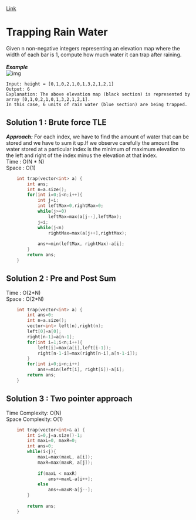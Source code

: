 [Link](https://leetcode.com/problems/trapping-rain-water/)
# Trapping Rain Water
Given n non-negative integers representing an elevation map where the width of each bar is 1, compute how much water it can trap after raining.
<br><br>
***Example***<br>
![img](https://assets.leetcode.com/uploads/2018/10/22/rainwatertrap.png)
```
Input: height = [0,1,0,2,1,0,1,3,2,1,2,1]
Output: 6
Explanation: The above elevation map (black section) is represented by array [0,1,0,2,1,0,1,3,2,1,2,1]. 
In this case, 6 units of rain water (blue section) are being trapped.
```

## Solution 1 : Brute force TLE
***Approach:*** For each index, we have to find the amount of water that can be stored and we have to sum it up.If we observe carefully the amount the water stored at a particular index is the minimum of maximum elevation to the left and right of the index minus the elevation at that index.
<br>
Time : O(N \* N)<br>
Space : O(1)
```cpp
    int trap(vector<int> a) {
        int ans;
        int n=a.size();
        for(int i=0;i<n;i++){
            int j=i;
            int leftMax=0,rightMax=0;
            while(j>=0)
                leftMax=max(a[j--],leftMax);
            j=i;
            while(j<n)
                rightMax=max(a[j++],rightMax);
            
            ans+=min(leftMax, rightMax)-a[i];
        }
        return ans;
    }
```
## Solution 2 :  Pre and Post Sum 
Time : O(2\*N)<br>
Space : O(2\*N)

```cpp
    int trap(vector<int> a) {
        int ans=0;
        int n=a.size();
        vector<int> left(n),right(n);
        left[0]=a[0];
        right[n-1]=a[n-1];
        for(int i=1;i<n;i++){
            left[i]=max(a[i],left[i-1]);
            right[n-1-i]=max(right[n-i],a[n-1-i]);
        }
        for(int i=0;i<n;i++)
            ans+=min(left[i], right[i])-a[i];
        return ans;
    }
```

## Solution 3 : Two pointer approach
Time Complexity: O(N)<br>
Space Complexity: O(1)
```cpp
    int trap(vector<int>& a) {
        int i=0,j=a.size()-1;
        int maxL=0, maxR=0;
        int ans=0;
        while(i<j){
            maxL=max(maxL, a[i]);
            maxR=max(maxR, a[j]);
            
            if(maxL < maxR)
                ans+=maxL-a[i++];
            else
                ans+=maxR-a[j--];
        }
        
        return ans;
    }
```